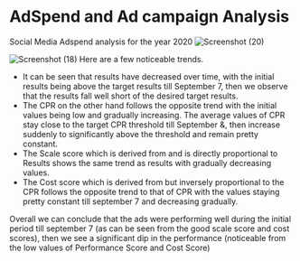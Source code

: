 # AdSpend and Ad campaign Analysis
Social Media Adspend analysis for the year 2020
![Screenshot (20)](https://user-images.githubusercontent.com/83657016/219498941-adc7d4b6-6fb8-46c9-b773-f394d845cd29.png)

![Screenshot (18)](https://user-images.githubusercontent.com/83657016/219497942-622c3b2a-e903-4b8b-8c23-d81143590473.png)
Here are a few noticeable trends.
- It can be seen that results have decreased over time, with the initial results being above the target results till September 7, then we observe that the results fall well short of the desired target results.
- The CPR on the other hand follows the opposite trend with the initial values being low and gradually increasing. The average values of CPR stay close to the target CPR threshold till September &, then increase suddenly to significantly above the threshold and remain pretty constant.
- The Scale score which is derived from and is directly proportional to Results shows the same trend as results with gradually decreasing values.
- The Cost score which is derived from but inversely proportional to the CPR follows the opposite trend to that of CPR with the values staying pretty constant till september 7 and decreasing gradually.

Overall we can conclude that the ads were performing well during the initial period till september 7 (as can be seen from the good scale score and cost scores), then we see a significant dip in the performance (noticeable from the low values of Performance Score and Cost Score)
